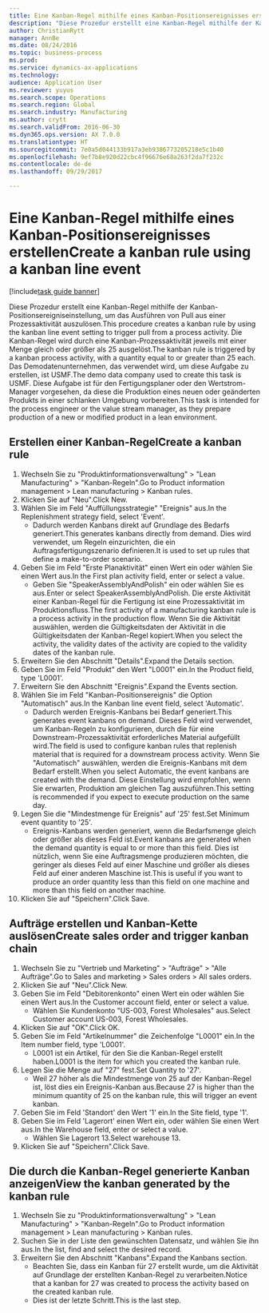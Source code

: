 ```yaml
--- 
title: Eine Kanban-Regel mithilfe eines Kanban-Positionsereignisses erstellen
description: "Diese Prozedur erstellt eine Kanban-Regel mithilfe der Kanban-Positionsereigniseinstellung, um das Ausführen von Pull aus einer Prozessaktivität auszulösen."
author: ChristianRytt
manager: AnnBe
ms.date: 08/24/2016
ms.topic: business-process
ms.prod: 
ms.service: dynamics-ax-applications
ms.technology: 
audience: Application User
ms.reviewer: yuyus
ms.search.scope: Operations
ms.search.region: Global
ms.search.industry: Manufacturing
ms.author: crytt
ms.search.validFrom: 2016-06-30
ms.dyn365.ops.version: AX 7.0.0
ms.translationtype: HT
ms.sourcegitcommit: 7e0a5d044133b917a3eb9386773205218e5c1b40
ms.openlocfilehash: 9ef7b8e920d22cbc4f96676e68a263f2da7f232c
ms.contentlocale: de-de
ms.lasthandoff: 09/29/2017

---
```

# <a name="create-a-kanban-rule-using-a-kanban-line-event"></a><span data-ttu-id="ea951-103">Eine Kanban-Regel mithilfe eines Kanban-Positionsereignisses erstellen</span><span class="sxs-lookup"><span data-stu-id="ea951-103">Create a kanban rule using a kanban line event</span></span>

[!include[task guide banner](../../includes/task-guide-banner.md)]

<span data-ttu-id="ea951-104">Diese Prozedur erstellt eine Kanban-Regel mithilfe der Kanban-Positionsereigniseinstellung, um das Ausführen von Pull aus einer Prozessaktivität auszulösen.</span><span class="sxs-lookup"><span data-stu-id="ea951-104">This procedure creates a kanban rule by using the kanban line event setting to trigger pull from a process activity.</span></span> <span data-ttu-id="ea951-105">Die Kanban-Regel wird durch eine Kanban-Prozessaktivität jeweils mit einer Menge gleich oder größer als 25 ausgelöst.</span><span class="sxs-lookup"><span data-stu-id="ea951-105">The kanban rule is triggered by a kanban process activity, with a quantity equal to or greater than 25 each.</span></span> <span data-ttu-id="ea951-106">Das Demodatenunternehmen, das verwendet wird, um diese Aufgabe zu erstellen, ist USMF.</span><span class="sxs-lookup"><span data-stu-id="ea951-106">The demo data company used to create this task is USMF.</span></span> <span data-ttu-id="ea951-107">Diese Aufgabe ist für den Fertigungsplaner oder den Wertstrom-Manager vorgesehen, da diese die Produktion eines neuen oder geänderten Produkts in einer schlanken Umgebung vorbereiten.</span><span class="sxs-lookup"><span data-stu-id="ea951-107">This task is intended for the process engineer or the value stream manager, as they prepare production of a new or modified product in a lean environment.</span></span>


## <a name="create-a-kanban-rule"></a><span data-ttu-id="ea951-108">Erstellen einer Kanban-Regel</span><span class="sxs-lookup"><span data-stu-id="ea951-108">Create a kanban rule</span></span>
1. <span data-ttu-id="ea951-109">Wechseln Sie zu "Produktinformationsverwaltung" > "Lean Manufacturing" > "Kanban-Regeln".</span><span class="sxs-lookup"><span data-stu-id="ea951-109">Go to Product information management > Lean manufacturing > Kanban rules.</span></span>
2. <span data-ttu-id="ea951-110">Klicken Sie auf "Neu".</span><span class="sxs-lookup"><span data-stu-id="ea951-110">Click New.</span></span>
3. <span data-ttu-id="ea951-111">Wählen Sie im Feld "Auffüllungsstrategie" "Ereignis" aus.</span><span class="sxs-lookup"><span data-stu-id="ea951-111">In the Replenishment strategy field, select 'Event'.</span></span>
    * <span data-ttu-id="ea951-112">Dadurch werden Kanbans direkt auf Grundlage des Bedarfs generiert.</span><span class="sxs-lookup"><span data-stu-id="ea951-112">This generates kanbans directly from demand.</span></span> <span data-ttu-id="ea951-113">Dies wird verwendet, um Regeln einzurichten, die ein Auftragsfertigungszenario definieren.</span><span class="sxs-lookup"><span data-stu-id="ea951-113">It is used to set up rules that define a make-to-order scenario.</span></span>  
4. <span data-ttu-id="ea951-114">Geben Sie im Feld "Erste Planaktivität" einen Wert ein oder wählen Sie einen Wert aus.</span><span class="sxs-lookup"><span data-stu-id="ea951-114">In the First plan activity field, enter or select a value.</span></span>
    * <span data-ttu-id="ea951-115">Geben Sie "SpeakerAssemblyAndPolish" ein oder wählen Sie es aus.</span><span class="sxs-lookup"><span data-stu-id="ea951-115">Enter or select SpeakerAssemblyAndPolish.</span></span> <span data-ttu-id="ea951-116">Die erste Aktivität einer Kanban-Regel für die Fertigung ist eine Prozessaktivität im Produktionsfluss.</span><span class="sxs-lookup"><span data-stu-id="ea951-116">The first activity of a manufacturing kanban rule is a process activity in the production flow.</span></span> <span data-ttu-id="ea951-117">Wenn Sie die Aktivität auswählen, werden die Gültigkeitsdaten der Aktivität in die Gültigkeitsdaten der Kanban-Regel kopiert.</span><span class="sxs-lookup"><span data-stu-id="ea951-117">When you select the activity, the validity dates of the activity are copied to the validity dates of the kanban rule.</span></span>  
5. <span data-ttu-id="ea951-118">Erweitern Sie den Abschnitt "Details".</span><span class="sxs-lookup"><span data-stu-id="ea951-118">Expand the Details section.</span></span>
6. <span data-ttu-id="ea951-119">Geben Sie im Feld "Produkt" den Wert "L0001" ein.</span><span class="sxs-lookup"><span data-stu-id="ea951-119">In the Product field, type 'L0001'.</span></span>
7. <span data-ttu-id="ea951-120">Erweitern Sie den Abschnitt "Ereignis".</span><span class="sxs-lookup"><span data-stu-id="ea951-120">Expand the Events section.</span></span>
8. <span data-ttu-id="ea951-121">Wählen Sie im Feld "Kanban-Positionsereignis" die Option "Automatisch" aus.</span><span class="sxs-lookup"><span data-stu-id="ea951-121">In the Kanban line event field, select 'Automatic'.</span></span>
    * <span data-ttu-id="ea951-122">Dadurch werden Ereignis-Kanbans bei Bedarf generiert.</span><span class="sxs-lookup"><span data-stu-id="ea951-122">This generates event kanbans on demand.</span></span>  <span data-ttu-id="ea951-123">Dieses Feld wird verwendet, um Kanban-Regeln zu konfigurieren, durch die für eine Downstream-Prozessaktivität erforderliches Material aufgefüllt wird.</span><span class="sxs-lookup"><span data-stu-id="ea951-123">The field is used to configure kanban rules that replenish material that is required for a downstream process activity.</span></span> <span data-ttu-id="ea951-124">Wenn Sie "Automatisch" auswählen, werden die Ereignis-Kanbans mit dem Bedarf erstellt.</span><span class="sxs-lookup"><span data-stu-id="ea951-124">When you select Automatic, the event kanbans are created with the demand.</span></span> <span data-ttu-id="ea951-125">Diese Einstellung wird empfohlen, wenn Sie erwarten, Produktion am gleichen Tag auszuführen.</span><span class="sxs-lookup"><span data-stu-id="ea951-125">This setting is recommended if you expect to execute production on the same day.</span></span>  
9. <span data-ttu-id="ea951-126">Legen Sie die "Mindestmenge für Ereignis" auf '25' fest.</span><span class="sxs-lookup"><span data-stu-id="ea951-126">Set Minimum event quantity to '25'.</span></span>
    * <span data-ttu-id="ea951-127">Ereignis-Kanbans werden generiert, wenn die Bedarfsmenge gleich oder größer als dieses Feld ist.</span><span class="sxs-lookup"><span data-stu-id="ea951-127">Event kanbans are generated when the demand quantity is equal to or more than this field.</span></span> <span data-ttu-id="ea951-128">Dies ist nützlich, wenn Sie eine Auftragsmenge produzieren möchten, die geringer als dieses Feld auf einer Maschine und größer als dieses Feld auf einer anderen Maschine ist.</span><span class="sxs-lookup"><span data-stu-id="ea951-128">This is useful if you want to produce an order quantity less than this field on one machine and more than this field on another machine.</span></span>  
10. <span data-ttu-id="ea951-129">Klicken Sie auf "Speichern".</span><span class="sxs-lookup"><span data-stu-id="ea951-129">Click Save.</span></span>

## <a name="create-sales-order-and-trigger-kanban-chain"></a><span data-ttu-id="ea951-130">Aufträge erstellen und Kanban-Kette auslösen</span><span class="sxs-lookup"><span data-stu-id="ea951-130">Create sales order and trigger kanban chain</span></span>
1. <span data-ttu-id="ea951-131">Wechseln Sie zu "Vertrieb und Marketing" > "Aufträge" > "Alle Aufträge".</span><span class="sxs-lookup"><span data-stu-id="ea951-131">Go to Sales and marketing > Sales orders > All sales orders.</span></span>
2. <span data-ttu-id="ea951-132">Klicken Sie auf "Neu".</span><span class="sxs-lookup"><span data-stu-id="ea951-132">Click New.</span></span>
3. <span data-ttu-id="ea951-133">Geben Sie im Feld "Debitorenkonto" einen Wert ein oder wählen Sie einen Wert aus.</span><span class="sxs-lookup"><span data-stu-id="ea951-133">In the Customer account field, enter or select a value.</span></span>
    * <span data-ttu-id="ea951-134">Wählen Sie Kundenkonto "US-003, Forest Wholesales" aus.</span><span class="sxs-lookup"><span data-stu-id="ea951-134">Select Customer account US-003, Forest Wholesales.</span></span>  
4. <span data-ttu-id="ea951-135">Klicken Sie auf "OK".</span><span class="sxs-lookup"><span data-stu-id="ea951-135">Click OK.</span></span>
5. <span data-ttu-id="ea951-136">Geben Sie im Feld "Artikelnummer" die Zeichenfolge "L0001" ein.</span><span class="sxs-lookup"><span data-stu-id="ea951-136">In the Item number field, type 'L0001'.</span></span>
    * <span data-ttu-id="ea951-137">L0001 ist ein Artikel, für den Sie die Kanban-Regel erstellt haben.</span><span class="sxs-lookup"><span data-stu-id="ea951-137">L0001 is the item for which you created the kanban rule.</span></span>  
6. <span data-ttu-id="ea951-138">Legen Sie die Menge auf "27" fest.</span><span class="sxs-lookup"><span data-stu-id="ea951-138">Set Quantity to '27'.</span></span>
    * <span data-ttu-id="ea951-139">Weil 27 höher als die Mindestmenge von 25 auf der Kanban-Regel ist, löst dies ein Ereignis-Kanban aus.</span><span class="sxs-lookup"><span data-stu-id="ea951-139">Because 27 is higher than the minimum quantity of 25 on the kanban rule, this will trigger an event kanban.</span></span>  
7. <span data-ttu-id="ea951-140">Geben Sie im Feld 'Standort' den Wert '1' ein.</span><span class="sxs-lookup"><span data-stu-id="ea951-140">In the Site field, type '1'.</span></span>
8. <span data-ttu-id="ea951-141">Geben Sie im Feld 'Lagerort' einen Wert ein, oder wählen Sie einen Wert aus.</span><span class="sxs-lookup"><span data-stu-id="ea951-141">In the Warehouse field, enter or select a value.</span></span>
    * <span data-ttu-id="ea951-142">Wählen Sie Lagerort 13.</span><span class="sxs-lookup"><span data-stu-id="ea951-142">Select warehouse 13.</span></span>  
9. <span data-ttu-id="ea951-143">Klicken Sie auf "Speichern".</span><span class="sxs-lookup"><span data-stu-id="ea951-143">Click Save.</span></span>

## <a name="view-the-kanban-generated-by-the-kanban-rule"></a><span data-ttu-id="ea951-144">Die durch die Kanban-Regel generierte Kanban anzeigen</span><span class="sxs-lookup"><span data-stu-id="ea951-144">View the kanban generated by the kanban rule</span></span>
1. <span data-ttu-id="ea951-145">Wechseln Sie zu "Produktinformationsverwaltung" > "Lean Manufacturing" > "Kanban-Regeln".</span><span class="sxs-lookup"><span data-stu-id="ea951-145">Go to Product information management > Lean manufacturing > Kanban rules.</span></span>
2. <span data-ttu-id="ea951-146">Suchen Sie in der Liste den gewünschten Datensatz, und wählen Sie ihn aus.</span><span class="sxs-lookup"><span data-stu-id="ea951-146">In the list, find and select the desired record.</span></span>
3. <span data-ttu-id="ea951-147">Erweitern Sie den Abschnitt "Kanbans".</span><span class="sxs-lookup"><span data-stu-id="ea951-147">Expand the Kanbans section.</span></span>
    * <span data-ttu-id="ea951-148">Beachten Sie, dass ein Kanban für 27 erstellt wurde, um die Aktivität auf Grundlage der erstellten Kanban-Regel zu verarbeiten.</span><span class="sxs-lookup"><span data-stu-id="ea951-148">Notice that a kanban for 27 was created to process the  activity based on the created kanban rule.</span></span>  
    * <span data-ttu-id="ea951-149">Dies ist der letzte Schritt.</span><span class="sxs-lookup"><span data-stu-id="ea951-149">This is the last step.</span></span>  


